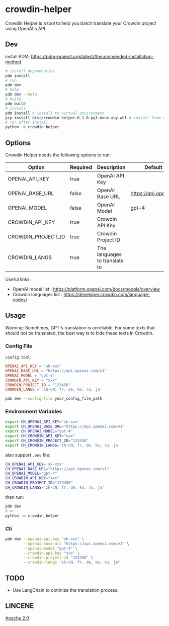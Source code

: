 # crowdin-helper

Crowdin Helper is a tool to help you batch translate your Crowdin project using OpenAI's API.

## Dev

install PDM: https://pdm-project.org/latest/#recommended-installation-method

```bash
# install dependencies
pdm install
# run
pdm dev
# help
pdm dev --help
# build
pdm build
# install
pdm install # install to virtual environment
pip install dist/crowdin_helper-0.1.0-py3-none-any.whl # install from wheel
# run after install
python -m crowdin_helper
```

## Options

Crowdin Helper needs the following options to run:

| Option             | Required | Description                   | Default Value             |
| ------------------ | -------- | ----------------------------- | ------------------------- |
| OPENAI_API_KEY     | true     | OpenAI API Key                |                           |
| OPENAI_BASE_URL    | false    | OpenAI Base URL               | https://api.openai.com/v1 |
| OPENAI_MODEL       | false    | OpenAI Model                  | gpt-4                     |
| CROWDIN_API_KEY    | true     | Crowdin API Key               |                           |
| CROWDIN_PROJECT_ID | true     | Crowdin Project ID            |                           |
| CROWDIN_LANGS      | true     | The languages to translate to |                           |

Useful links:

- OpenAI model list : https://platform.openai.com/docs/models/overview
- Crowdin languages list : https://developer.crowdin.com/language-codes/

## Usage

Warning: Sometimes, GPT's translation is unreliable. For some texts that should not be translated, the best way is to hide these texts in Crowdin.

### Config File

`config.toml`:

```toml
OPENAI_API_KEY = 'sk-xxx'
OPENAI_BASE_URL = "https://api.openai.com/v1"
OPENAI_MODEL = "gpt-4"
CROWDIN_API_KEY = "xxx"
CROWDIN_PROJECT_ID = "123456"
CROWDIN_LANGS = 'zh-CN, fr, de, ko, ru, ja'
```

```bash
pdm dev --config-file your_config_file_path
```

### Environment Variables

```bash
export CH_OPENAI_API_KEY='sk-xxx'
export CH_OPENAI_BASE_URL="https://api.openai.com/v1"
export CH_OPENAI_MODEL="gpt-4"
export CH_CROWDIN_API_KEY="xxx"
export CH_CROWDIN_PROJECT_ID="123456"
export CH_CROWDIN_LANGS='zh-CN, fr, de, ko, ru, ja'
```

also support `.env` file:

```bash
CH_OPENAI_API_KEY='sk-xxx'
CH_OPENAI_BASE_URL="https://api.openai.com/v1"
CH_OPENAI_MODEL="gpt-4"
CH_CROWDIN_API_KEY="xxx"
CH_CROWDIN_PROJECT_ID="123456"
CH_CROWDIN_LANGS='zh-CN, fr, de, ko, ru, ja'
```

then run:

```bash
pdm dev
# or
python -m crowdin_helper
```

### Cli

```bash
pdm dev --openai-api-key "sk-xxx" \
        --openai-base-url "https://api.openai.com/v1" \
        --openai-model "gpt-4" \
        --crowdin-api-key "xxx" \
        --crowdin-project-id "123456" \
        --crowdin-langs "zh-CN, fr, de, ko, ru, ja"
```

## TODO

- Use LangChain to optimize the translation process.

## LINCENE

[Apache 2.0](./LICENSE)
